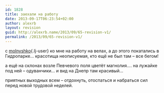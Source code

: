 ```yaml
---
id: 1828
title: заехали на работу
date: 2013-09-17T06:23:54+02:00
author: alexrb
layout: revision
guid: http://alexrb.name/2013/09/65-revision-v1/
permalink: /2013/09/65-revision-v1/
---
```

с [molnyshko](http://molnyshko.livejournal.com/){.lj-user} ко мне на работу на велах, а до этого покатались в Гидропарке&#8230; красотища неописуемая, кто ещё не был там &#8211; все бегом!

а ещё на склонах возле Певчевого поля цветёт магнолия&#8230;. на лужайке под ней &#8211; одуванчики&#8230; и вид на Днепр там красивый&#8230;

приятных выходных всем &#8211; отдохнуть, отоспаться и набраться сил перед новой трудовой неделей.